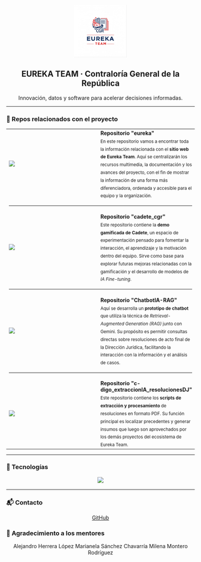 <!-- profile/README.md (org: eurekacgr) -->

<p align="center">
  <img src="profile/assets/eureka_logo.png" alt="EUREKA Team" width="140" />
</p>

<h2 align="center">EUREKA TEAM · Contraloría General de la República</h2>
<p align="center">Innovación, datos y software para acelerar decisiones informadas.</p>

---

### 🚀 Repos relacionados con el proyecto

<table align="center">
  <tr>
    <td width="380">
      <a href="https://github.com/eurekacgr/eureka">
        <img src="https://github-readme-stats.vercel.app/api/pin/?username=eurekacgr&repo=eureka&theme=dark&hide_border=true&v=2"/>
      </a>
    </td>
    <td style="vertical-align:middle; padding-left:12px;">
      <b>Repositorio "eureka"</b><br/>
      <sub>
        En este repositorio vamos a encontrar toda la información relacionada con el <b>sitio web de Eureka Team</b>. 
        Aquí se centralizarán los recursos multimedia, la documentación y los avances del proyecto, con el fin de mostrar 
        la información de una forma más diferenciadora, ordenada y accesible para el equipo y la organización.
      </sub>
    </td>
  </tr>
  <tr><td colspan="2"><hr/></td></tr>
  <tr>
    <td>
      <a href="https://github.com/eurekacgr/cadete_cgr">
        <img src="https://github-readme-stats.vercel.app/api/pin/?username=eurekacgr&repo=cadete_cgr&theme=dark&hide_border=true&v=2" width="420"/>
      </a>
    </td>
    <td style="vertical-align:middle; padding-left:12px;">
      <b>Repositorio "cadete_cgr"</b><br/>
      <sub>
        Este repositorio contiene la <b>demo gamificada de Cadete</b>, un espacio de experimentación pensado para fomentar 
        la interacción, el aprendizaje y la motivación dentro del equipo. Sirve como base para explorar futuras mejoras 
        relacionadas con la gamificación y el desarrollo de modelos de <i>IA Fine-tuning</i>.
      </sub>
    </td>
  </tr>
  <tr><td colspan="2"><hr/></td></tr>
  <tr>
    <td>
      <a href="https://github.com/eurekacgr/ChatbotIA-RAG">
        <img src="https://github-readme-stats.vercel.app/api/pin/?username=eurekacgr&repo=ChatbotIA-RAG&theme=dark&hide_border=true&v=2" width="420"/>
      </a>
    </td>
    <td style="vertical-align:middle; padding-left:12px;">
      <b>Repositorio "ChatbotIA-RAG"</b><br/>
      <sub>
        Aquí se desarrolla un <b>prototipo de chatbot</b> que utiliza la técnica de <i>Retrieval-Augmented Generation (RAG)</i> 
        junto con Gemini. Su propósito es permitir consultas directas sobre resoluciones de acto final de la Dirección Jurídica, 
        facilitando la interacción con la información y el análisis de casos.
      </sub>
    </td>
  </tr>
  <tr><td colspan="2"><hr/></td></tr>
  <tr>
    <td>
      <a href="https://github.com/eurekacgr/c-digo_extraccionIA_resolucionesDJ">
        <img src="https://github-readme-stats.vercel.app/api/pin/?username=eurekacgr&repo=c-digo_extraccionIA_resolucionesDJ&theme=dark&hide_border=true&v=2" width="420"/>
      </a>
    </td>
    <td style="vertical-align:middle; padding-left:12px;">
      <b>Repositorio "c-digo_extraccionIA_resolucionesDJ"</b><br/>
      <sub>
        Este repositorio contiene los <b>scripts de extracción y procesamiento</b> de resoluciones en formato PDF. 
        Su función principal es localizar precedentes y generar insumos que luego son aprovechados por los demás 
        proyectos del ecosistema de Eureka Team.
      </sub>
    </td>
  </tr>
</table>

---

### 🧰 Tecnologías
<p align="center">
  <img src="https://skillicons.dev/icons?i=python,js,html,css,fastapi,react,tailwind,bootstrap,github,git&perline=8" />
</p>

---

### 📬 Contacto
<p align="center">
  <a href="https://github.com/eurekacgr">GitHub</a>
</p>

### 🙌 Agradecimiento a los mentores

<div align="center">
Alejandro Herrera López  
Marianela Sánchez Chavarría  
Milena Montero Rodríguez  
</div>
